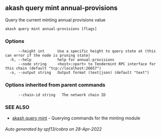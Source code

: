 ## akash query mint annual-provisions

Query the current minting annual provisions value

```
akash query mint annual-provisions [flags]
```

### Options

```
      --height int      Use a specific height to query state at (this can error if the node is pruning state)
  -h, --help            help for annual-provisions
      --node string     <host>:<port> to Tendermint RPC interface for this chain (default "tcp://localhost:26657")
  -o, --output string   Output format (text|json) (default "text")
```

### Options inherited from parent commands

```
      --chain-id string   The network chain ID
```

### SEE ALSO

* [akash query mint](akash_query_mint.md)	 - Querying commands for the minting module

###### Auto generated by spf13/cobra on 28-Apr-2022
